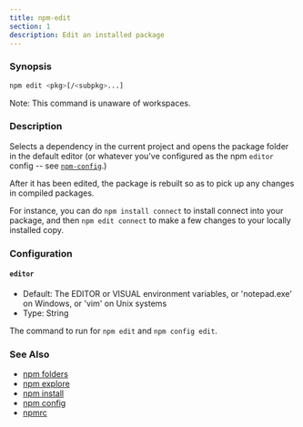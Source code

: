 ```yaml
---
title: npm-edit
section: 1
description: Edit an installed package
---
```


### Synopsis

```bash
npm edit <pkg>[/<subpkg>...]
```

Note: This command is unaware of workspaces.

### Description

Selects a dependency in the current project and opens the package folder in
the default editor (or whatever you've configured as the npm `editor`
config -- see [`npm-config`](npm-config).)

After it has been edited, the package is rebuilt so as to pick up any
changes in compiled packages.

For instance, you can do `npm install connect` to install connect
into your package, and then `npm edit connect` to make a few
changes to your locally installed copy.

### Configuration

#### `editor`

* Default: The EDITOR or VISUAL environment variables, or 'notepad.exe' on
  Windows, or 'vim' on Unix systems
* Type: String

The command to run for `npm edit` and `npm config edit`.

### See Also

* [npm folders](/configuring-npm/folders)
* [npm explore](/commands/npm-explore)
* [npm install](/commands/npm-install)
* [npm config](/commands/npm-config)
* [npmrc](/configuring-npm/npmrc)
